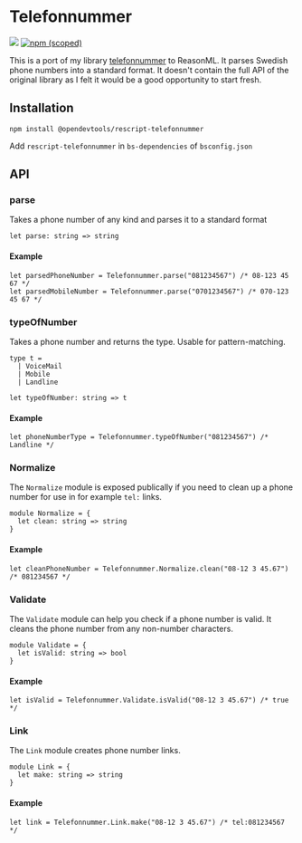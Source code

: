 # Telefonnummer

[![](https://github.com/opendevtools/rescript-telefonnummer/workflows/Release/badge.svg)](https://github.com/opendevtools/rescript-telefonnummer/actions?workflow=Release)
[![npm (scoped)](https://img.shields.io/npm/v/rescript-telefonnummer)](https://npm.im/rescript-telefonnummer)

This is a port of my library [telefonnummer](https://github.com/believer/telefonnummer) to ReasonML. It parses Swedish phone numbers into a standard format. It doesn't contain the full API of the original library as I felt it would be a good opportunity to start fresh.

## Installation

```
npm install @opendevtools/rescript-telefonnummer
```

Add `rescript-telefonnummer` in `bs-dependencies` of `bsconfig.json`

## API

### parse

Takes a phone number of any kind and parses it to a standard format

```reason
let parse: string => string
```

#### Example

```reason
let parsedPhoneNumber = Telefonnummer.parse("081234567") /* 08-123 45 67 */
let parsedMobileNumber = Telefonnummer.parse("0701234567") /* 070-123 45 67 */
```

### typeOfNumber

Takes a phone number and returns the type. Usable for pattern-matching.

```reason
type t =
  | VoiceMail
  | Mobile
  | Landline

let typeOfNumber: string => t
```

#### Example

```reason
let phoneNumberType = Telefonnummer.typeOfNumber("081234567") /* Landline */
```

### Normalize

The `Normalize` module is exposed publically if you need to clean up a phone number for use in for example `tel:` links.

```reason
module Normalize = {
  let clean: string => string
}
```

#### Example

```reason
let cleanPhoneNumber = Telefonnummer.Normalize.clean("08-12 3 45.67") /* 081234567 */
```

### Validate

The `Validate` module can help you check if a phone number is valid. It cleans the phone number from any non-number characters.

```reason
module Validate = {
  let isValid: string => bool
}
```

#### Example

```reason
let isValid = Telefonnummer.Validate.isValid("08-12 3 45.67") /* true */
```

### Link

The `Link` module creates phone number links.

```reason
module Link = {
  let make: string => string
}
```

#### Example

```reason
let link = Telefonnummer.Link.make("08-12 3 45.67") /* tel:081234567 */
```
